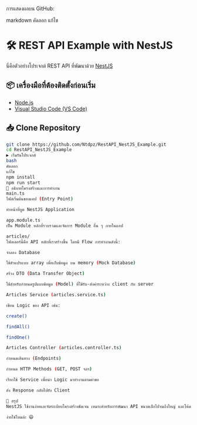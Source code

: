 การแสดงผลบน GitHub:

markdown
คัดลอก
แก้ไข
# 🛠️ REST API Example with NestJS

นี่คือตัวอย่างโปรเจกต์ REST API ที่พัฒนาด้วย [NestJS](https://nestjs.com/)

## 📦 เครื่องมือที่ต้องติดตั้งก่อนเริ่ม

- [Node.js](https://nodejs.org/)
- [Visual Studio Code (VS Code)](https://code.visualstudio.com/)

## 📥 Clone Repository

```bash
git clone https://github.com/Ntdpz/RestAPI_NestJS_Example.git
cd RestAPI_NestJS_Example
▶️ เริ่มรันโปรเจกต์
bash
คัดลอก
แก้ไข
npm install
npm run start
🧠 อธิบายโครงสร้างและการทำงาน
main.ts
ไฟล์เริ่มต้นของแอป (Entry Point)

ทำหน้าที่บูต NestJS Application

app.module.ts
เป็น Module หลักที่รวบรวมและจัดการ Module อื่น ๆ ภายในแอป

articles/
โฟลเดอร์นี้คือ API หลักที่เราสร้างขึ้น โดยมี Flow การทำงานดังนี้:

จำลอง Database

ใช้ตัวแปรแบบ array เพื่อเก็บข้อมูล บน memory (Mock Database)

สร้าง DTO (Data Transfer Object)

ใช้สำหรับกำหนดรูปแบบข้อมูล (Model) ที่ใช้รับ-ส่งค่าระหว่าง client กับ server

Articles Service (articles.service.ts)

เขียน Logic ของ API เช่น:

create()

findAll()

findOne()

Articles Controller (articles.controller.ts)

กำหนดเส้นทาง (Endpoints)

กำหนด HTTP Methods (GET, POST ฯลฯ)

เรียกใช้ Service เพื่อนำ Logic มาทำงานตามคำขอ

ส่ง Response กลับไปยัง Client

📌 สรุป
NestJS ใช้งานง่ายและจัดระเบียบโครงสร้างชัดเจน เหมาะสำหรับการพัฒนา API ขนาดเล็กไปจนถึงใหญ่ และโค้ดนี้ก็เป็นตัวอย่างที่เข้าใจได้ง่ายสำหรับผู้เริ่มต้น

ง่ายใช่ไหมล่ะ 😄
